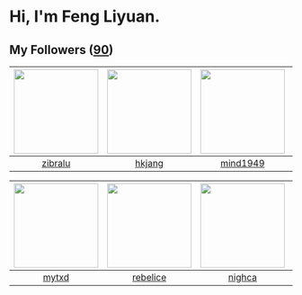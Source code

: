 # Hi, I'm Feng Liyuan.

## My Followers ([90](https://github.com/SunRunAway?tab=followers))

| <img src="https://avatars.githubusercontent.com/u/41463486?v=4" width="150" height="150" /> | <img src="https://avatars.githubusercontent.com/u/3069493?v=4" width="150" height="150" /> | <img src="https://avatars.githubusercontent.com/u/19871320?v=4" width="150" height="150" /> | <img src="https://avatars.githubusercontent.com/u/24450527?v=4" width="150" height="150" /> |
| :-----------------------------------------------------------------------------------------: | :----------------------------------------------------------------------------------------: | :-----------------------------------------------------------------------------------------: | :-----------------------------------------------------------------------------------------: |
|                            [zibralu](https://github.com/zibralu)                            |                             [hkjang](https://github.com/hkjang)                            |                           [mind1949](https://github.com/mind1949)                           |                             [e06084](https://github.com/e06084)                             |

| <img src="https://avatars.githubusercontent.com/u/43415053?v=4" width="150" height="150" /> | <img src="https://avatars.githubusercontent.com/u/20775801?v=4" width="150" height="150" /> | <img src="https://avatars.githubusercontent.com/u/1492263?v=4" width="150" height="150" /> | <img src="https://avatars.githubusercontent.com/u/234891?v=4" width="150" height="150" /> |
| :-----------------------------------------------------------------------------------------: | :-----------------------------------------------------------------------------------------: | :----------------------------------------------------------------------------------------: | :---------------------------------------------------------------------------------------: |
|                              [mytxd](https://github.com/mytxd)                              |                           [rebelice](https://github.com/rebelice)                           |                             [nighca](https://github.com/nighca)                            |                          [ekalinin](https://github.com/ekalinin)                          |
